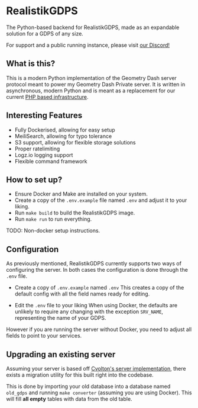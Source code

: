 # RealistikGDPS
The Python-based backend for RealistikGDPS, made as an expandable solution for a GDPS of any size.

For support and a public running instance, please visit [our Discord!](https://discord.gg/uNTPGPn3D5)

## What is this?
This is a modern Python implementation of the Geometry Dash server protocol meant to power my Geometry Dash Private server.
It is written in asynchronous, modern Python and is meant as a replacement for our current [PHP based infrastructure](https://github.com/Cvolton/GMDprivateServer).

## Interesting Features
- Fully Dockerised, allowing for easy setup
- MeiliSearch, allowing for typo tolerance
- S3 support, allowing for flexible storage solutions
- Proper ratelimiting
- Logz.io logging support
- Flexible command framework

## How to set up?
- Ensure Docker and Make are installed on your system.
- Create a copy of the `.env.example` file named `.env` and adjust it to your liking.
- Run `make build` to build the RealistikGDPS image.
- Run `make run` to run everything.

TODO: Non-docker setup instructions.

## Configuration
As previously mentioned, RealistikGDPS currently supports two ways of configuring the server.
In both cases the configuration is done through the `.env` file.

- Create a copy of `.env.example` named `.env`
This creates a copy of the default config with all the field names ready for editing.

- Edit the `.env` file to your liking
When using Docker, the defaults are unlikely to require any changing with the exception
`SRV_NAME`, representing the name of your GDPS.

However if you are running the server without Docker, you need to adjust all fields to point to your services.


## Upgrading an existing server
Assuming your server is based off [Cvolton's server implementation](https://github.com/Cvolton/GMDprivateServer), there exists a migration
utility for this built right into the codebase.

This is done by importing your old database into a database named `old_gdps` and running `make converter` (assuming you are using Docker).
This will fill **all empty** tables with data from the old table.
